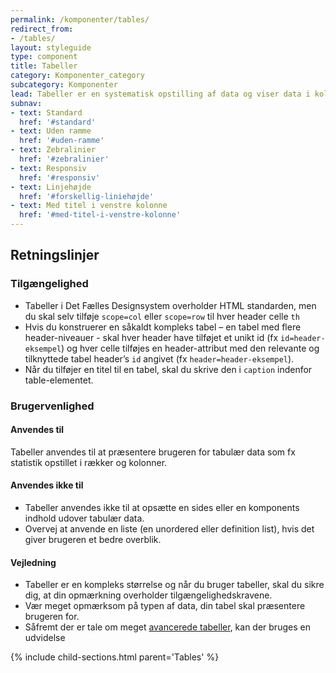 ```yaml
---
permalink: /komponenter/tables/
redirect_from:
- /tables/
layout: styleguide
type: component
title: Tabeller
category: Komponenter_category
subcategory: Komponenter
lead: Tabeller er en systematisk opstilling af data og viser data i kolonner og rækker.
subnav:
- text: Standard
  href: '#standard'
- text: Uden ramme
  href: '#uden-ramme'
- text: Zebralinier
  href: '#zebralinier'
- text: Responsiv
  href: '#responsiv'
- text: Linjehøjde
  href: '#forskellig-liniehøjde'
- text: Med titel i venstre kolonne
  href: '#med-titel-i-venstre-kolonne'
---
```



<h2 class="h3">Retningslinjer</h2>
<h3 class="h4">Tilgængelighed</h3>
<ul>
    <li>Tabeller i Det Fælles Designsystem overholder HTML standarden, men du skal selv tilføje <code>scope=col</code> eller <code>scope=row</code> til hver header celle <code>th</code></li>
    <li>Hvis du konstruerer en såkaldt kompleks tabel – en tabel med flere header-niveauer -  skal hver header have tilføjet et unikt id (fx <code>id=header-eksempel</code>) og hver celle tilføjes en header-attribut med den relevante og tilknyttede tabel header’s <code>id</code> angivet (fx <code>header=header-eksempel</code>).</li>
    <li>Når du tilføjer en titel til en tabel, skal du skrive den i <code>caption</code> indenfor table-elementet.</li>
</ul>
<h3 class="h4">Brugervenlighed</h3>
<h4 class="h5">Anvendes til</h4>
<p>Tabeller anvendes til at præsentere brugeren for tabulær data som fx statistik opstillet i rækker og kolonner.</p>
<h4 class="h5">Anvendes ikke til</h4>
<ul>
    <li>Tabeller anvendes ikke til at opsætte en sides eller en komponents indhold udover tabulær data.</li>
    <li>Overvej at anvende en liste (en unordered eller definition list), hvis det giver brugeren et bedre overblik.</li>
</ul>
<h4 class="h5">Vejledning</h4>                
<ul>
    <li>Tabeller er en kompleks størrelse og når du bruger tabeller, skal du sikre dig, at din opmærkning overholder tilgængelighedskravene.  </li>
    <li>Vær meget opmærksom på typen af data, din tabel skal præsentere brugeren for.</li>
    <li>Såfremt der er tale om meget <a href="/udvidelser/datatables/">avancerede tabeller</a>, kan der bruges en udvidelse</li>
</ul>

{% include child-sections.html parent='Tables' %}
